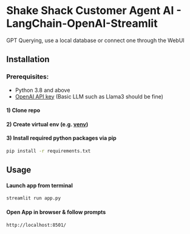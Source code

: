 # Shake Shack Customer Agent AI - LangChain-OpenAI-Streamlit

GPT Querying, use a local database or connect one through the WebUI

## Installation
### Prerequisites:
- Python 3.8 and above
- [OpenAI API key](https://platform.openai.com/account/api-keys) (Basic LLM such as Llama3 should be fine)

#### 1) Clone repo

#### 2) Create virtual env (e.g. [venv](https://docs.python.org/3/library/venv.html))

#### 3) Install required python packages via pip
```bash
pip install -r requirements.txt
```
## Usage
#### Launch app from terminal
```bash
streamlit run app.py
```
#### Open App in browser & follow prompts
```url
http://localhost:8501/
``` 
####
